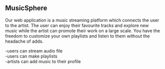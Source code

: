 ## MusicSphere

Our web application is a music streaming platform which connects the user to the artist. The user can enjoy their favourite tracks and explore new music while the artist can promote their work on a large scale. You have the freedom to customize your own playlists and listen to them without the headache of adds.<br>

-users can stream audio file<br>
-users can make playlists<br>
-artists can add music to their profile<br>
